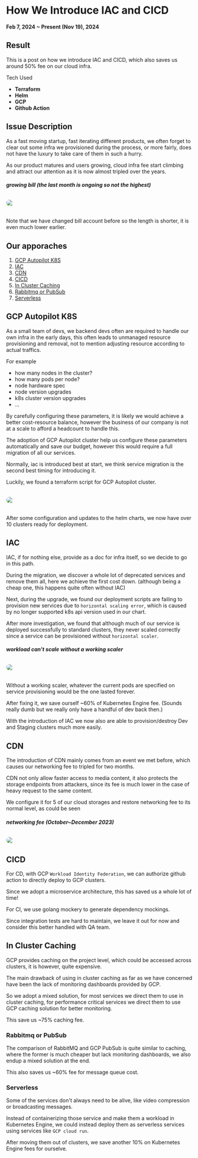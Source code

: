 # How We Introduce IAC and CICD

<p style="font-weight: bold">Feb 7, 2024 ~ Present (Nov 19), 2024</p>

## Result

This is a post on how we introduce IAC and CICD, which also saves us around 50% fee on our cloud infra.

Tech Used
- <b>Terraform</b>
- <b>Helm</b>
- <b>GCP</b>
- <b>Github Action</b>

<!-- ##### much lower bill
<img style="
  display: block;
  margin-left: auto;
  margin-right: auto;
  margin-top: 32px;
  margin-bottom: 32px;
  border-radius: 12px;
" src="./img/gcp_cost_trend.png"></img> -->

## Issue Description

As a fast moving startup, fast iterating different products, we often forget to clear out some infra we provisioned during the process, or more fairly, does not have the luxury to take care of them in such a hurry.

As our product matures and users growing, cloud infra fee start climbing and attract our attention as it is now almost tripled over the years.

##### growing bill (the last month is ongoing so not the highest)
<img style="
  display: block;
  margin-left: auto;
  margin-right: auto;
  margin-top: 32px;
  margin-bottom: 32px;
  border-radius: 12px;
" src="./img/gcp_cost_trend.png"></img>

Note that we have changed bill account before so the length is shorter, it is even much lower earlier.

## Our apporaches

1) [GCP Autopilot K8S](#gcp-autopilot-k8s)
2) [IAC](#iac)
6) [CDN](#cdn)
3) [CICD](#cicd)
6) [In Cluster Caching](#in-cluster-caching)
6) [Rabbitmq or PubSub](#rabbitmq-or-pubsub)
5) [Serverless](#serverless)

## GCP Autopilot K8S

As a small team of devs, we backend devs often are required to handle our own infra in the early days, this often leads to unmanaged resource provisioning and removal, not to mention adjusting resource according to actual traffics.

For example

- how many nodes in the cluster? 
- how many pods per node?
- node hardware spec
- node version upgrades
- k8s cluster version upgrades
- ...

By carefully configuring these parameters, it is likely we would achieve a better cost-resource balance, however the business of our company is not at a scale to afford a headcount to handle this.

The adoption of GCP Autopilot cluster help us configure these parameters automatically and save our budget, however this would require a full migration of all our services.

Normally, iac is introduced best at start, we think service migration is the second best timing for introducing it.

Luckily, we found a terraform script for GCP Autopilot cluster.

<img style="
  display: block;
  margin-left: auto;
  margin-right: auto;
  margin-top: 32px;
  margin-bottom: 32px;
  border-radius: 12px;
" src="./img/autopilot_terra.png"></img>

After some configuration and updates to the helm charts, we now have over 10 clusters ready for deployment.

## IAC

IAC, if for nothing else, provide as a doc for infra itself, so we decide to go in this path.

During the migration, we discover a whole lot of deprecated services and remove them all, here we achieve the first cost down. (although being a cheap one, this happens quite often without IAC)

Next, during the upgrade, we found our deployment scripts are failing to provision new services due to ```horizontal scaling error```, which is caused by no longer supported k8s api version used in our chart.

After more investigation, we found that although much of our service is deployed successfully to standard clusters, they never scaled correctly since a service can be provisioned without ```horizontal scaler```.

##### workload can't scale without a working scaler
<img style="
  display: block;
  margin-left: auto;
  margin-right: auto;
  margin-top: 32px;
  margin-bottom: 32px;
  border-radius: 12px;
" src="./img/failed_horizon.png"></img>

Without a working scaler, whatever the current pods are specified on service provisioning would be the one lasted forever.

After fixing it, we save ourself ~60% of Kubernetes Engine fee. (Sounds really dumb but we really only have a handful of dev back then.)

With the introduction of IAC we now also are able to provision/destroy Dev and Staging clusters much more easily.

## CDN

The introduction of CDN mainly comes from an event we met before, which causes our networking fee to tripled for two months.

CDN not only allow faster access to media content, it also protects the storage endpoints from attackers, since its fee is much lower in the case of heavy request to the same content.

We configure it for 5 of our cloud storages and restore networking fee to its normal level, as could be seen 

##### networking fee (October~December 2023)
<img style="
  display: block;
  margin-left: auto;
  margin-right: auto;
  margin-top: 32px;
  margin-bottom: 32px;
  border-radius: 12px;
" src="./img/gcp_cost_trend.png"></img>

## CICD

For CD, with GCP ```Workload Identity Federation```, we can authorize github action to directly deploy to GCP clusters.

Since we adopt a microservice architecture, this has saved us a whole lot of time!

For CI, we use golang mockery to generate dependency mockings.

Since integration tests are hard to maintain, we leave it out for now and consider this better handled with QA team.

## In Cluster Caching

GCP provides caching on the project level, which could be accessed across clusters, it is however, quite expensive.

The main drawback of using in cluster caching as far as we have concerned have been the lack of monitoring dashboards provided by GCP.

So we adopt a mixed solution, for most services we direct them to use in cluster caching, for performance critical services we direct them to use GCP caching solution for better monitoring.

This save us ~75% caching fee.

### Rabbitmq or PubSub

The comparison of RabbitMQ and GCP PubSub is quite similar to caching, where the former is much cheaper but lack monitoring dashboards, we also endup a mixed solution at the end.

This also saves us ~60% fee for message queue cost.

### Serverless

Some of the services don't always need to be alive, like video compression or broadcasting messages.

Instead of containerizing those service and make them a workload in Kubernetes Engine, we could instead deploy them as serverless services using services like ```GCP cloud run```.

After moving them out of clusters, we save another 10% on Kubernetes Engine fees for ourselve.
